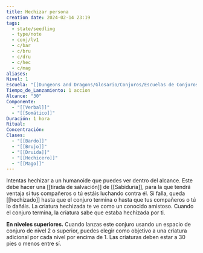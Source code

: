 ```yaml
---
title: Hechizar persona
creation date: 2024-02-14 23:19
tags:
  - state/seedling
  - type/note
  - conj/lv1
  - c/bar
  - c/bru
  - c/dru
  - c/hec
  - c/mag
aliases: 
Nivel: 1
Escuela: "[[Dungeons and Dragons/Glosario/Conjuros/Escuelas de Conjuros/Encantamiento]]"
Tiempo_de_Lanzamiento: 1 accion
Alcance: "30"
Componente:
  - "[[Verbal]]"
  - "[[Somático]]"
Duración: 1 hora
Ritual: 
Concentración: 
Clases:
  - "[[Bardo]]"
  - "[[Brujo]]"
  - "[[Druida]]"
  - "[[Hechicero]]"
  - "[[Mago]]"
---
```

Intentas hechizar a un humanoide que puedes ver dentro del alcance. Este debe hacer una [[tirada de salvación]] de [[Sabiduría]], para la que tendrá ventaja si tus compañeros o tú estáis luchando contra él. Si falla, queda [[hechizado]] hasta que el conjuro termina o hasta que tus compañeros o tú lo dañáis. La criatura hechizada te ve como un conocido amistoso. Cuando el conjuro termina, la criatura sabe que estaba hechizada por ti.

**En niveles superiores.** Cuando lanzas este conjuro usando un espacio de conjuro de nivel 2 o superior, puedes elegir como objetivo a una criatura adicional por cada nivel por encima de 1. Las criaturas deben estar a 30 pies o menos entre sí.
